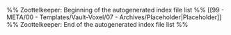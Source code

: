 %% Zoottelkeeper: Beginning of the autogenerated index file list  %%
 [[99 - META/00 - Templates/Vault-Voxel/07 - Archives/Placeholder|Placeholder]]
%% Zoottelkeeper: End of the autogenerated index file list  %%
